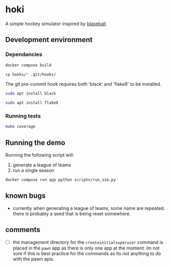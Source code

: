 # hoki
A simple hockey simulator inspired by [blaseball](https://www.blaseball.com/).
## Development environment
### Dependancies
```sh
docker compose build
```
```sh
cp hooks/* .git/hooks/
```
The git pre-commit hook requires both 'black' and 'flake8' to be installed.

```sh
sudo apt install black
```
```sh
sudo apt install flake8
```
### Running tests
```sh
make coverage
```
## Running the demo
Running the following script will:
1. generate a league of teams
1. run a single season
```sh
docker compose run app python scripts/run_sim.py
```

## known bugs
- currently when generating a league of teams, some name are repeated. there is probably a seed that is being reset somewhere.

## comments
- [ ] the management directory for the  `createinitialsuperuser` command is placed in the `pawn` app as there is only one app at the moment. im not sure if this is best practice for the commands as its not anything to do with the pawn apis. 